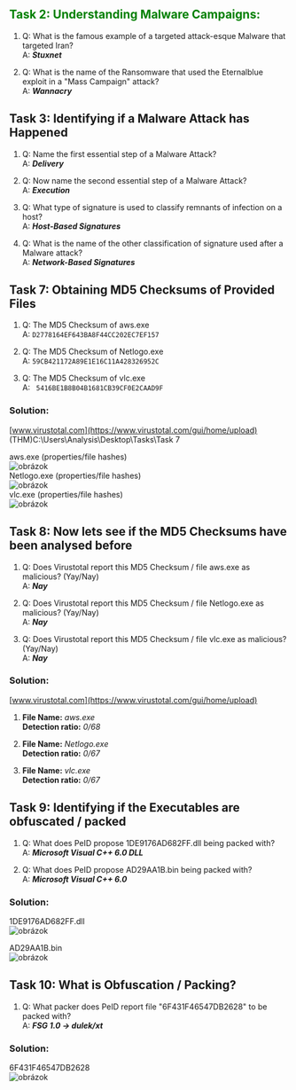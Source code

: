 ## <span style="color: green">Task 2: Understanding Malware Campaigns:</span>
1. Q: What is the famous example of a targeted attack-esque Malware that targeted Iran?  
   A: ***Stuxnet***  
  
2. Q: What is the name of the Ransomware that used the Eternalblue exploit in a "Mass Campaign" attack?  
   A: <b>*Wannacry*</b>

## Task 3: Identifying if a Malware Attack has Happened 
1. Q: Name the first essential step of a Malware Attack?  
   A: <b>*Delivery*</b>  
  
2. Q: Now name the second essential step of a Malware Attack?  
   A: <b>*Execution*</b>  
  
3. Q: What type of signature is used to classify remnants of infection on a host?  
   A: <b>*Host-Based Signatures*</b>  
  
4. Q: What is the name of the other classification of signature used after a Malware attack?  
   A: <b>*Network-Based Signatures*</b>  
   
## Task 7: Obtaining MD5 Checksums of Provided Files 
1. Q: The MD5 Checksum of aws.exe  
   A: `D2778164EF643BA8F44CC202EC7EF157`
  
2. Q: The MD5 Checksum of Netlogo.exe  
   A: `59CB421172A89E1E16C11A428326952C`
  
3. Q: The MD5 Checksum of vlc.exe  
   A: ` 5416BE1B8B04B1681CB39CF0E2CAAD9F`
   
### Solution:
[www.virustotal.com](https://www.virustotal.com/gui/home/upload)  
(THM)C:\Users\Analysis\Desktop\Tasks\Task 7  
  
aws.exe (properties/file hashes)  
![obrázok](https://user-images.githubusercontent.com/86005993/154264647-96114c30-a596-4697-9dc1-f8e9606c77c5.png)  
Netlogo.exe (properties/file hashes)  
![obrázok](https://user-images.githubusercontent.com/86005993/154264906-e558bcda-5482-4fc0-a83c-3d52c42c2757.png)  
vlc.exe (properties/file hashes)  
![obrázok](https://user-images.githubusercontent.com/86005993/154265055-3f3d2de4-30b5-4ed3-b43a-f85b0a278b59.png)  

## Task 8: Now lets see if the MD5 Checksums have been analysed before 
1. Q: Does Virustotal report this MD5 Checksum / file aws.exe as malicious? (Yay/Nay)  
   A: ***Nay***  
  
2. Q: Does Virustotal report this MD5 Checksum / file Netlogo.exe as malicious? (Yay/Nay)  
   A: ***Nay***  
     
3. Q: Does Virustotal report this MD5 Checksum / file vlc.exe as malicious? (Yay/Nay)   
   A: ***Nay***  

### Solution:
[www.virustotal.com](https://www.virustotal.com/gui/home/upload)  
1. **File Name:** *aws.exe*  
   **Detection ratio:** *0/68*
  
2. **File Name:** *Netlogo.exe*  
   **Detection ratio:** *0/67*
  
3. **File Name:** *vlc.exe*  
   **Detection ratio:** *0/67*

## Task 9: Identifying if the Executables are obfuscated / packed 
1. Q: What does PeID propose 1DE9176AD682FF.dll being packed with?   
   A: ***Microsoft Visual C++ 6.0 DLL***
     
2. Q: What does PeID propose AD29AA1B.bin being packed with?  
   A: ***Microsoft Visual C++ 6.0***

### Solution:
1DE9176AD682FF.dll  
![obrázok](https://user-images.githubusercontent.com/86005993/154290636-7b9a42c3-064b-4430-9834-2cf641686b09.png)
 
AD29AA1B.bin  
![obrázok](https://user-images.githubusercontent.com/86005993/154290446-7539bca0-44a4-455b-952e-cbe7a93a7e82.png)  

## Task 10: What is Obfuscation / Packing? 
1. Q: What packer does PeID report file "6F431F46547DB2628" to be packed with?  
   A: ***FSG 1.0 -> dulek/xt***
   
### Solution:
6F431F46547DB2628  
![obrázok](https://user-images.githubusercontent.com/86005993/154291624-1be8bac0-21be-4ed8-b266-c7d9d47e71b9.png)








